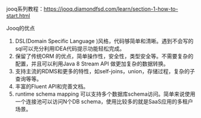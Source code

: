 
jooq系列教程：https://jooq.diamondfsd.com/learn/section-1-how-to-start.html

Jooq的优点
1. DSL(Domain Specific Language )风格，代码够简单和清晰。遇到不会写的sql可以充分利用IDEA代码提示功能轻松完成。
2. 保留了传统ORM 的优点，简单操作性，安全性，类型安全等。不需要复杂的配置，并且可以利用Java 8 Stream API 做更加复杂的数据转换。
3. 支持主流的RDMS和更多的特性，如self-joins，union，存储过程，复杂的子查询等等。
4. 丰富的Fluent API和完善文档。
5. runtime schema mapping 可以支持多个数据库schema访问。简单来说使用一个连接池可以访问N个DB schema，使用比较多的就是SaaS应用的多租户场景。
